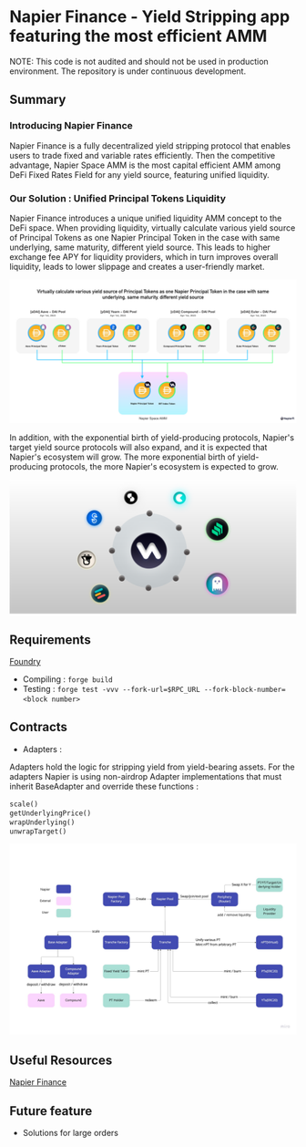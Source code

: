 # Napier Finance - Yield Stripping app featuring the most efficient AMM

NOTE: This code is not audited and should not be used in production environment.
The repository is under continuous development. 

## Summary  

### Introducing Napier Finance
Napier Finance is a fully decentralized yield stripping protocol that enables users to trade fixed and variable rates efficiently. Then the competitive advantage, Napier Space AMM is the most capital efficient AMM among DeFi Fixed Rates Field for any yield source, featuring unified liquidity.

### Our Solution : Unified Principal Tokens Liquidity
Napier Finance introduces a unique unified liquidity AMM concept to the DeFi space. When providing liquidity, virtually calculate various yield source of Principal Tokens as one Napier Principal Token in the case with same underlying, same maturity, different yield source. This leads to higher exchange fee APY for liquidity providers, which in turn improves overall liquidity, leads to lower slippage and creates a user-friendly market.

![PoPV](./docs/napiermechanics.png)

In addition, with the exponential birth of yield-producing protocols, Napier's target yield source protocols will also expand, and it is expected that Napier's ecosystem will grow. The more exponential birth of yield-producing protocols, the more Napier's ecosystem is expected to grow.

![PoPV](./docs/napierecosystem.png)

## Requirements 

[Foundry](https://book.getfoundry.sh/)

- Compiling : ``` forge build ```
- Testing :  ``` forge test -vvv --fork-url=$RPC_URL --fork-block-number=<block number> ``` 


## Contracts 


- Adapters :

Adapters hold the logic for stripping yield from yield-bearing assets. 
For the adapters Napier is using non-airdrop Adapter implementations that must inherit BaseAdapter  and override these functions : 

```
scale()
getUnderlyingPrice()
wrapUnderlying()
unwrapTarget()
```

![FF](./docs/napierflowdiagram.png)


## Useful Resources

[Napier Finance](https://kita71yusuke.gitbook.io/napier-finance/)



## Future feature

- Solutions for large orders



